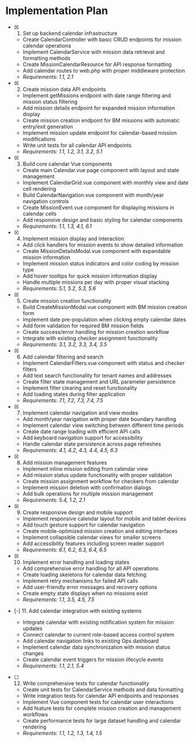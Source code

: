 # Implementation Plan

-   [x] 1. Set up backend calendar infrastructure

    -   Create CalendarController with basic CRUD endpoints for mission calendar operations
    -   Implement CalendarService with mission data retrieval and formatting methods
    -   Create MissionCalendarResource for API response formatting
    -   Add calendar routes to web.php with proper middleware protection
    -   _Requirements: 1.1, 2.1_

-   [x] 2. Create mission data API endpoints

    -   Implement getMissions endpoint with date range filtering and mission status filtering
    -   Add mission details endpoint for expanded mission information display
    -   Create mission creation endpoint for BM missions with automatic entry/exit generation
    -   Implement mission update endpoint for calendar-based mission modifications
    -   Write unit tests for all calendar API endpoints
    -   _Requirements: 1.1, 1.2, 3.1, 3.2, 5.1_

-   [x] 3. Build core calendar Vue components

    -   Create main Calendar.vue page component with layout and state management
    -   Implement CalendarGrid.vue component with monthly view and date cell rendering
    -   Build CalendarNavigation.vue component with month/year navigation controls
    -   Create MissionEvent.vue component for displaying missions in calendar cells
    -   Add responsive design and basic styling for calendar components
    -   _Requirements: 1.1, 1.3, 4.1, 6.1_

-   [x] 4. Implement mission display and interaction

    -   Add click handlers for mission events to show detailed information
    -   Create MissionDetailsModal.vue component with expandable mission information
    -   Implement mission status indicators and color coding by mission type
    -   Add hover tooltips for quick mission information display
    -   Handle multiple missions per day with proper visual stacking
    -   _Requirements: 5.1, 5.2, 5.3, 5.6_

-   [x] 5. Create mission creation functionality

    -   Build CreateMissionModal.vue component with BM mission creation form
    -   Implement date pre-population when clicking empty calendar dates
    -   Add form validation for required BM mission fields
    -   Create success/error handling for mission creation workflow
    -   Integrate with existing checker assignment functionality
    -   _Requirements: 3.1, 3.2, 3.3, 3.4, 3.5_

-   [x] 6. Add calendar filtering and search

    -   Implement CalendarFilters.vue component with status and checker filters
    -   Add text search functionality for tenant names and addresses
    -   Create filter state management and URL parameter persistence
    -   Implement filter clearing and reset functionality
    -   Add loading states during filter application
    -   _Requirements: 7.1, 7.2, 7.3, 7.4, 7.5_

-   [x] 7. Implement calendar navigation and view modes

    -   Add month/year navigation with proper date boundary handling
    -   Implement calendar view switching between different time periods
    -   Create date range loading with efficient API calls
    -   Add keyboard navigation support for accessibility
    -   Handle calendar state persistence across page refreshes
    -   _Requirements: 4.1, 4.2, 4.3, 4.4, 4.5, 6.3_

-   [x] 8. Add mission management features

    -   Implement inline mission editing from calendar view
    -   Add mission status update functionality with proper validation
    -   Create mission assignment workflow for checkers from calendar
    -   Implement mission deletion with confirmation dialogs
    -   Add bulk operations for multiple mission management
    -   _Requirements: 5.4, 1.2, 2.1_

-   [x] 9. Create responsive design and mobile support

    -   Implement responsive calendar layout for mobile and tablet devices
    -   Add touch gesture support for calendar navigation
    -   Create mobile-optimized mission creation and editing interfaces
    -   Implement collapsible calendar views for smaller screens
    -   Add accessibility features including screen reader support
    -   _Requirements: 6.1, 6.2, 6.3, 6.4, 6.5_

-   [x] 10. Implement error handling and loading states

    -   Add comprehensive error handling for all API operations
    -   Create loading skeletons for calendar data fetching
    -   Implement retry mechanisms for failed API calls
    -   Add user-friendly error messages and recovery options
    -   Create empty state displays when no missions exist
    -   _Requirements: 1.1, 3.5, 4.5, 7.5_

-   [-] 11. Add calendar integration with existing systems

    -   Integrate calendar with existing notification system for mission updates
    -   Connect calendar to current role-based access control system
    -   Add calendar navigation links to existing Ops dashboard
    -   Implement calendar data synchronization with mission status changes
    -   Create calendar event triggers for mission lifecycle events
    -   _Requirements: 1.1, 2.1, 5.4_

-   [ ] 12. Write comprehensive tests for calendar functionality
    -   Create unit tests for CalendarService methods and data formatting
    -   Write integration tests for calendar API endpoints and responses
    -   Implement Vue component tests for calendar user interactions
    -   Add feature tests for complete mission creation and management workflows
    -   Create performance tests for large dataset handling and calendar rendering
    -   _Requirements: 1.1, 1.2, 1.3, 1.4, 1.5_
